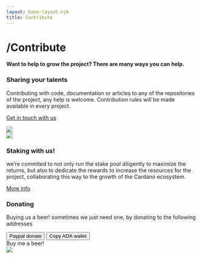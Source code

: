 ```yaml
---
layout: base-layout.njk
title: Contribute
---
```

<h1>/Contribute</h1>
<div class="contribute-wrapper">
    <div class="contribute first">
        <div class="post-content">
        <p><strong>Want to help to grow the project? There are many ways you can help.</strong></p>
        <h3>Sharing your talents</h3>
        <p>Contributing with code, documentation or articles to any of the repositories of the project, any help is welcome. Contribution rules will be made available in every project.</p>
        <p><a href="{{ '/about/' | url }}">Get in touch with us</a></p>
        </div>
        <div class="post-image"><img src="{{ '/img/contribute1.jpg' | url }}" /></div>
    </div>
    <div class="contribute second">
        <div class="post-image"><img src="{{ '/img/contribute2.jpg' | url }}" /></div>
        <div class="post-content">
        <h3>Staking with us!</h3>
        <p>we’re commited to not only run the stake pool diligently to maximize the returns, but also to dedicate the rewards to increase the resources for the project, collaborating this way to the growth of the Cardano ecosystem.</p>
        <p><a href="{{ '/cardano/stakepool/' | url }}">More info</a></p>
        </div>
    </div>
    <div class="contribute third">
        <div class="post-content">
        <h3>Donating</h3>
        <p>Buying us a beer! sometimes we just need one, by donating to the following addresses</p>
        <div class="donate-buttons">
            <button class="button button-paypal">Paypal donate</button>
            <button class="button button-wallet" onclick="copyToClipboard()">Copy ADA wallet</button>
        </div>
        <script>
        function copyToClipboard(text) {
            window.prompt("Copy to clipboard: Ctrl+C, Enter", "pool1gsfu7c2ac6rh45dn836myms9flp99y0erppqez80nwehk9c70eu");
        }
        </script>
    </div>
        <div class="circular-sb">
        Buy me a beer!
        <div class="circle1"></div>
        <div class="circle2"></div>
    </div>
        <div class="post-image"><img src="{{ '/img/contribute3.jpg' | url }}" /></div>
    </div>
    
</div>

